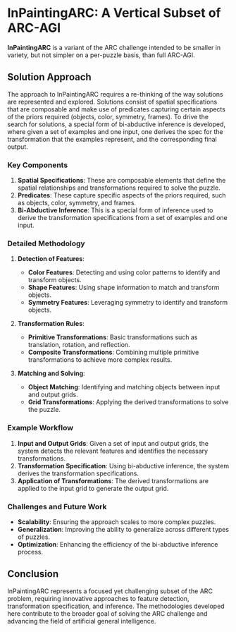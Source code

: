 # InPaintingARC: A Vertical Subset of ARC-AGI

**InPaintingARC** is a variant of the ARC challenge intended to be smaller in variety, but not simpler on a per-puzzle basis, than full ARC-AGI.

## Solution Approach

The approach to InPaintingARC requires a re-thinking of the way solutions are represented and explored. Solutions consist of spatial specifications that are composable and make use of predicates capturing certain aspects of the priors required (objects, color, symmetry, frames). To drive the search for solutions, a special form of bi-abductive inference is developed, where given a set of examples and one input, one derives the spec for the transformation that the examples represent, and the corresponding final output.

### Key Components

1. **Spatial Specifications**: These are composable elements that define the spatial relationships and transformations required to solve the puzzle.
2. **Predicates**: These capture specific aspects of the priors required, such as objects, color, symmetry, and frames.
3. **Bi-Abductive Inference**: This is a special form of inference used to derive the transformation specifications from a set of examples and one input.

### Detailed Methodology

1. **Detection of Features**:
   - **Color Features**: Detecting and using color patterns to identify and transform objects.
   - **Shape Features**: Using shape information to match and transform objects.
   - **Symmetry Features**: Leveraging symmetry to identify and transform objects.

2. **Transformation Rules**:
   - **Primitive Transformations**: Basic transformations such as translation, rotation, and reflection.
   - **Composite Transformations**: Combining multiple primitive transformations to achieve more complex results.

3. **Matching and Solving**:
   - **Object Matching**: Identifying and matching objects between input and output grids.
   - **Grid Transformations**: Applying the derived transformations to solve the puzzle.

### Example Workflow

1. **Input and Output Grids**: Given a set of input and output grids, the system detects the relevant features and identifies the necessary transformations.
2. **Transformation Specification**: Using bi-abductive inference, the system derives the transformation specifications.
3. **Application of Transformations**: The derived transformations are applied to the input grid to generate the output grid.

### Challenges and Future Work

- **Scalability**: Ensuring the approach scales to more complex puzzles.
- **Generalization**: Improving the ability to generalize across different types of puzzles.
- **Optimization**: Enhancing the efficiency of the bi-abductive inference process.

## Conclusion

InPaintingARC represents a focused yet challenging subset of the ARC problem, requiring innovative approaches to feature detection, transformation specification, and inference. The methodologies developed here contribute to the broader goal of solving the ARC challenge and advancing the field of artificial general intelligence.
